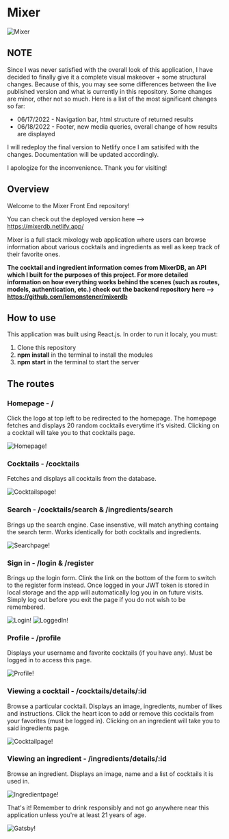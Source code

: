 # Mixer

![Mixer](logo192.png)

## NOTE

Since I was never satisfied with the overall look of this application, I have decided to finally give it a complete visual makeover + some structural changes. Because of this, you may see some differences between the live published version and what is currently in this repository. Some changes are minor, other not so much. Here is a list of the most significant changes so far:

- 06/17/2022 - Navigation bar, html structure of returned results
- 06/18/2022 - Footer, new media queries, overall change of how results are displayed

I will redeploy the final version to Netlify once I am satisifed with the changes. Documentation will be updated accordingly. 

I apologize for the inconvenience.
Thank you for visiting!

## Overview

Welcome to the Mixer Front End repository!

You can check out the deployed version here --> https://mixerdb.netlify.app/

Mixer is a full stack mixology web application where users can browse information about various cocktails and ingredients as well as keep track of their favorite ones.

**The cocktail and ingredient information comes from MixerDB, an API which I built for the purposes of this project. For more detailed information on how everything works behind the scenes (such as routes, models, authentication, etc.) check out the backend repository here --> https://github.com/lemonstener/mixerdb**

## How to use

This application was built using React.js. In order to run it localy, you must:
1. Clone this repository
2. **npm install** in the terminal to install the modules
3. **npm start** in the terminal to start the server

## The routes

### Homepage - /

Click the logo at top left to be redirected to the homepage. The homepage fetches and displays 20 random cocktails everytime it's visited. Clicking on a cocktail will take you to that cocktails page.

![Homepage!](homepage.png)

### Cocktails - /cocktails

Fetches and displays all cocktails from the database.

![Cocktailspage!](cocktailspage.png)

### Search - /cocktails/search & /ingredients/search

Brings up the search engine. Case insenstive, will match anything containg the search term. Works identically for both cocktails and ingredients.

![Searchpage!](search.png)

### Sign in - /login & /register

Brings up the login form. Clink the link on the bottom of the form to switch to the register form instead. Once logged in your JWT token is stored in local storage and the app will automatically log you in on future visits. Simply log out before you exit the page if you do not wish to be remembered.

![Login!](login.png)
![LoggedIn!](loggedin.png)

### Profile - /profile

Displays your username and favorite cocktails (if you have any). Must be logged in to access this page.

![Profile!](profilepage.png)

### Viewing a cocktail - /cocktails/details/:id

Browse a particular cocktail. Displays an image, ingredients, number of likes and instructions. Click the heart icon to add or remove this cocktails from your favorites (must be logged in). Clicking on an ingredient will take you to said ingredients page.

![Cocktailpage!](cocktailpage.png)

### Viewing an ingredient - /ingredients/details/:id

Browse an ingredient. Displays an image, name and a list of cocktails it is used in. 

![Ingredientpage!](ingredientpage.png)


That's it! Remember to drink responsibly and not go anywhere near this application unless you're at least 21 years of age.

![Gatsby!](https://media1.giphy.com/media/u4CY9BW4umAfu/200.gif)